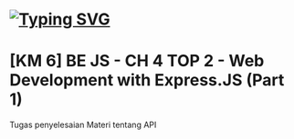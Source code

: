 # [![Typing SVG](https://readme-typing-svg.herokuapp.com?font=Fira+Code&pause=1000&random=false&width=435&lines=Tugas+PR+Latihan+API)](https://git.io/typing-svg)

# [KM 6] BE JS - CH 4 TOP 2 - Web Development with Express.JS (Part 1)
Tugas penyelesaian Materi tentang API
